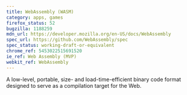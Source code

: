 ```yaml
---
title: WebAssembly (WASM)
category: apps, games
firefox_status: 52
bugzilla: 1188259
mdn_url: https://developer.mozilla.org/en-US/docs/WebAssembly
spec_url: https://github.com/WebAssembly/spec
spec_status: working-draft-or-equivalent
chrome_ref: 5453022515691520
ie_ref: Web Assembly (MVP)
webkit_ref: WebAssembly
---
```


A low-level, portable, size- and load-time-efficient binary code format designed to serve as a compilation target for the Web.

